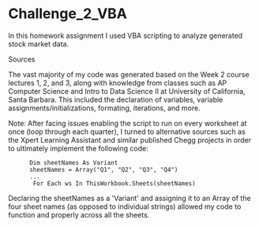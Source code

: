 # Challenge_2_VBA

In this homework assignment I used VBA scripting to analyze generated stock market data.



Sources 

The vast majority of my code was generated based on the Week 2 course lectures 1, 2, and 3, along with knowledge from classes such as AP Computer Science and Intro to Data Science II at University of California, Santa Barbara. This included the declaration of variables, variable assignments/initializations, formating, iterations, and more.  

   Note: After facing issues enabling the script to run on every worksheet at once (loop through each quarter), I turned to alternative sources such as the Xpert Learning Assistant and similar published Chegg projects in order to ultimately implement the following code:
  
          Dim sheetNames As Variant
          sheetNames = Array("Q1", "Q2", "Q3", "Q4")
          ...
           For Each ws In ThisWorkbook.Sheets(sheetNames)
           
Declaring the sheetNames as a 'Variant' and assigning it to an Array of the four sheet names (as opposed to individual strings) allowed my code to function and properly across all the sheets. 
           
